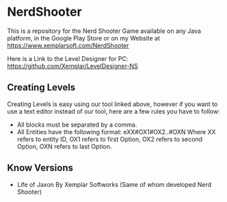 # NerdShooter

This is a repository for the Nerd Shooter Game available on any Java platform, in the Google Play Store or on my Website at https://www.xemplarsoft.com/NerdShooter

Here is a Link to the Level Designer for PC: https://github.com/Xemplar/LevelDesigner-NS

## Creating Levels

Creating Levels is easy using our tool linked above, however if you want to use a text editor instead of our tool, here
are a few rules you have to follow:

- All blocks must be separated by a comma.
- All Entities have the following format: eXX#OX1#OX2..#OXN
  Where XX refers to entity ID,
  OX1 refers to first Option,
  OX2 refers to second Option,
  OXN refers to last Option.

## Know Versions

- Life of Jaxon By Xemplar Softworks (Same of whom developed Nerd Shooter)
